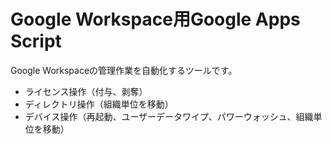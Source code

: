 # Google Workspace用Google Apps Script
Google Workspaceの管理作業を自動化するツールです。<br />
 * ライセンス操作（付与、剥奪）
 * ディレクトリ操作（組織単位を移動）
 * デバイス操作（再起動、ユーザーデータワイプ、パワーウォッシュ、組織単位を移動）
